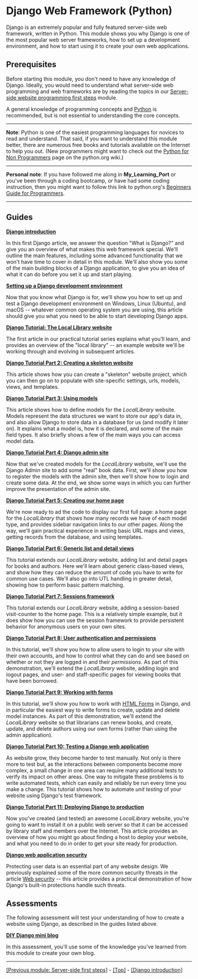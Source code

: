 # Django Web Framework (Python)

Django is an extremely popular and fully featured server-side web framework, written in Python. This module shows you why Django is one of the most popular web server frameworks, how to set up a development environment, and how to start using it to create your own web applications.

## Prerequisites

Before starting this module, you don't need to have any knowledge of Django. Ideally, you would need to understand what server-side web programming and web frameworks are by reading the topics in our [Server-side website programming first steps](https://github.com/AndrewSRea/My_Learning_Port/tree/main/JavaScript/Server-Side_Website_Programming/Server-Side_First_Steps#server-side-website-programming-first-steps) module.

A general knowledge of programming concepts and [Python](https://developer.mozilla.org/en-US/docs/Glossary/Python) is recommended, but is not essential to understanding the core concepts.

<hr>

**Note**: Python is one of the easiest programming languages for novices to read and understand. That said, if you want to understand this module better, there are numerous free books and tutorials available on the Internet to help you out. (New programmers might want to check out the [Python for Non Programmers](https://wiki.python.org/moin/BeginnersGuide/NonProgrammers) page on the python.org wiki.)

<hr>

**Personal note**: If you have followed me along in **My_Learning_Port** or you've been through a coding bootcamp, or have had some coding instruction, then you might want to follow this link to python.org's [Beginners Guide for Programmers](https://wiki.python.org/moin/BeginnersGuide/Programmers).

<hr>

## Guides

**[Django introduction]()**

In this first Django article, we answer the question "What is Django?" and give you an overview of what makes this web framework special. We'll outline the main features, including some advanced functionality that we won't have time to cover in detail in this module. We'll also show you some of the main building blocks of a Django application, to give you an idea of what it can do before you set it up and start playing.

**[Setting up a Django development environment]()**

Now that you know what Django is for, we'll show you how to set up and test a Django development environment on Windows, Linux (Ubuntu), and macOS -- whatever common operating system you are using, this article should give you what you need to be able to start developing Django apps.

**[Django Tutorial: The Local Library website]()**

The first article in our practical tutorial series explains what you'll learn, and provides an overview of the "local library" -- an example website we'll be working through and evolving in subsequent articles.

**[Django Tutorial Part 2: Creating a skeleton website]()**

This article shows how you can create a "skeleton" website project, which you can then go on to populate with site-specific settings, urls, models, views, and templates.

**[Django Tutorial Part 3: Using models]()**

This article shows how to define models for the *LocalLibrary* website. Models represent the data structures we want to store our app's data in, and also allow Django to store data in a database for us (and modify it later on). It explains what a model is, how it is declared, and some of the main field types. It also briefly shows a few of the main ways you can access model data.

**[Django Tutorial Part 4: Django admin site]()**

Now that we've created models for the *LocalLibrary* website, we'll use the Django Admin site to add some "real" book data. First, we'll show you how to register the models with the admin site, then we'll show how to login and create some data. At the end, we show some ways in which you can further improve the presentation of the admin site.

**[Django Tutorial Part 5: Creating our home page]()**

We're now ready to ad the code to display our first full page: a home page for the *LocalLibrary* that shows how many records we have of each model type, and provides sidebar navigation links to our other pages. Along the way, we'll gain practical experience in writing basic URL maps and views, getting records from the database, and using templates.

**[Django Tutorial Part 6: Generic list and detail views]()**

This tutorial extends our *LocalLibrary* website, adding list and detail pages for books and authors. Here we'll learn about generic class-based views, and show how they can reduce the amount of code you have to write for common use cases. We'll also go into UTL handling in greater detail, showing how to perform basic pattern matching.

**[Django Tutorial Part 7: Sessions framework]()**

This tutorial extends our *LocalLibrary* website, adding a session-based visit-counter to the home page. This is a relatively simple example, but it does show how you can use the session framework to provide persistent behavior for anonymous users on your own sites.

**[Django Tutorial Part 8: User authentication and permissions]()**

In this tutorial, we'll show you how to allow users to login to your site with their own accounts, and how to control what they can do and see based on whether or not they are logged in and their *permissions*. As part of this demonstration, we'll extend the *LocalLibrary* website, adding login and logout pages, and user- and staff-specific pages for viewing books that have been borrowed.

**[Django Tutorial Part 9: Working with forms]()**

In this tutorial, we'll show you how to work with [HTML Forms](https://developer.mozilla.org/en-US/docs/Learn/Forms) in Django, and in particular the easiest way to write forms to create, update and delete model instances. As part of this demonstration, we'll extend the *LocalLibrary* website so that librarians can renew books, and create, update, and delete authors using our own forms (rather than using the admin application).

**[Django Tutorial Part 10: Testing a Django web application]()**

As website grow, they become harder to test manually. Not only is there more to test but, as the interactions between components become more complex, a small change in one area can require many additional tests to verify its impact on other areas. One way to mitigate these problems is to write automated tests, which can easily and reliably be run every time you make a change. This tutorial shows how to automate *unit testing* of your website using Django's test framework.

**[Django Tutorial Part 11: Deploying Django to production]()**

Now you've created (and tested) an awesome *LocalLibrary* website, you're going to want to install it on a public web server so that it can be accessed by library staff and members over the Internet. This article provides an overview of how you might go about finding a host to deploy your website, and what you need to do in order to get your site ready for production.

**[Django web application security]()**

Protecting user data is an essential part of any website design. We previously explained some of the more common security threats in the article [Web security](https://github.com/AndrewSRea/My_Learning_Port/tree/main/JavaScript/Server-Side_Website_Programming/Server-Side_First_Steps/Website_Security#website-security) -- this article provides a practical demonstration of how Django's built-in protections handle such threats.

## Assessments

The following assessment will test your understanding of how to create a website using Django, as described in the guides listed above.

**[DIY Django mini blog]()**

In this assessment, you'll use some of the knowledge you've learned from this module to create your own blog.

<hr>

[[Previous module: Server-side first steps]](https://github.com/AndrewSRea/My_Learning_Port/tree/main/JavaScript/Server-Side_Website_Programming/Server-Side_First_Steps#server-side-website-programming-first-steps) - [[Top]](https://github.com/AndrewSRea/My_Learning_Port/tree/main/JavaScript/Server-Side_Website_Programming/Django_Web_Framework#django-web-framework-python) - [[Django introduction]]()